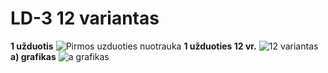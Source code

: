 # LD-3 12 variantas
**1 užduotis**
![Pirmos uzduoties nuotrauka](https://i.imgur.com/ykD9OiF.png)
**1 užduoties 12 vr.**
![12 variantas](https://i.imgur.com/7R83LFG.png)
**a) grafikas**
![a grafikas](https://i.imgur.com/QchRmWS.png)    